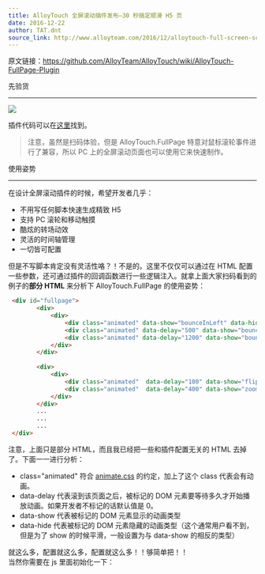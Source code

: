```yaml
---
title: AlloyTouch 全屏滚动插件发布–30 秒搞定顺滑 H5 页
date: 2016-12-22
author: TAT.dnt
source_link: http://www.alloyteam.com/2016/12/alloytouch-full-screen-scroll-plugin-released-30-seconds-to-get-smooth-page-h5/
---
```


<!-- {% raw %} - for jekyll -->

原文链接：<https://github.com/AlloyTeam/AlloyTouch/wiki/AlloyTouch-FullPage-Plugin>

先验货  

* * *

![](http://images2015.cnblogs.com/blog/105416/201612/105416-20161222110211620-1131519869.png)

插件代码可以在[这里](https://github.com/AlloyTeam/AlloyTouch/blob/master/alloy_touch.full_page.js)找到。

> 注意，虽然是扫码体验，但是 AlloyTouch.FullPage 特意对鼠标滚轮事件进行了兼容，所以 PC 上的全屏滚动页面也可以使用它来快速制作。

使用姿势  

* * *

在设计全屏滚动插件的时候，希望开发者几乎：

-   不用写任何脚本快速生成精致 H5
-   支持 PC 滚轮和移动触摸
-   酷炫的转场动效
-   灵活的时间轴管理
-   一切皆可配置

但是不写脚本肯定没有灵活性咯？！不是的。这里不仅仅可以通过在 HTML 配置一些参数，还可通过插件的回调函数进行一些逻辑注入。就拿上面大家扫码看到的例子的**部分 HTML** 来分析下 AlloyTouch.FullPage 的使用姿势：

```html
 <div id="fullpage">
        <div>
            <div>
                <div class="animated" data-show="bounceInLeft" data-hide="bounceOutLeft">AlloyTouch Introduction</div>
                <div class="animated" data-delay="500" data-show="bounceInUp" data-hide="zoomOut"><img src="asset/alloytouch.png"></div>
                <div class="animated" data-delay="1200" data-show="bounceIn" data-hide="bounceOut">By AlloyTeam</div>
            </div>
        </div>
        
        <div>
            <div>
                <div class="animated"  data-delay="100" data-show="flipInY" data-hide="flipOutY" >Powerful Features</div>
                <div class="animated"  data-delay="400" data-show="zoomIn" data-hide="zoomOut"><img src="asset/power.png"></div>
            </div>
        </div>
        ...
        ...
        ...
 </div>
```

注意，上面只是部分 HTML，而且我已经把一些和插件配置无关的 HTML 去掉了。下面一一进行分析：

-   class="animated" 符合 [animate.css](https://daneden.github.io/animate.css/) 的约定，加上了这个 class 代表会有动画。
-   data-delay 代表滚到该页面之后，被标记的 DOM 元素要等待多久才开始播放动画。如果开发者不标记的话默认值是 0。
-   data-show 代表被标记的 DOM 元素显示的动画类型
-   data-hide 代表被标记的 DOM 元素隐藏的动画类型（这个通常用户看不到，但是为了 show 的时候平滑，一般设置为与 data-show 的相反的类型）

就这么多，配置就这么多，配置就这么多！！够简单把！！  
当然你需要在 js 里面初始化一下：


<!-- {% endraw %} - for jekyll -->